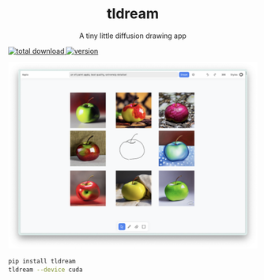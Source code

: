 <h1 align="center">tldream</h1>
<p align="center">A tiny little diffusion drawing app</p>

<a href="https://github.com/Sanster/tldream">
  <img alt="total download" src="https://pepy.tech/badge/tldream" />
</a>
<a href="https://pypi.org/project/tldream/">
  <img alt="version" src="https://img.shields.io/pypi/v/tldream" />
</a>

![A screenshot of the tldream web app](https://github.com/Sanster/tldream-frontend/blob/tldream/assets/tldream.png)

```bash
pip install tldream
tldream --device cuda
```
